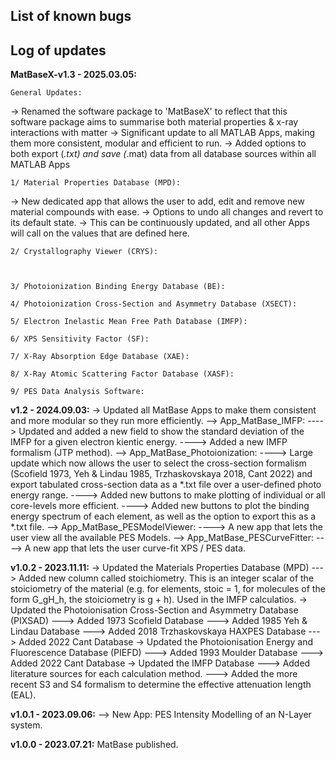 ## List of known bugs


## Log of updates
**MatBaseX-v1.3 - 2025.03.05:** 

	General Updates:
-> Renamed the software package to 'MatBaseX' to reflect that this software package aims to summarise both material properties & x-ray interactions with matter
-> Significant update to all MATLAB Apps, making them more consistent, modular and efficient to run. 
-> Added options to both export (*.txt) and save (*.mat) data from all database sources within all MATLAB Apps

	1/ Material Properties Database (MPD):
-> New dedicated app that allows the user to add, edit and remove new material compounds with ease.
-> Options to undo all changes and revert to its default state.
-> This can be continuously updated, and all other Apps will call on the values that are defined here.

	2/ Crystallography Viewer (CRYS):



	3/ Photoionization Binding Energy Database (BE):

	4/ Photoionization Cross-Section and Asymmetry Database (XSECT):

	5/ Electron Inelastic Mean Free Path Database (IMFP):

	6/ XPS Sensitivity Factor (SF):

	7/ X-Ray Absorption Edge Database (XAE):

	8/ X-Ray Atomic Scattering Factor Database (XASF):

	9/ PES Data Analysis Software:




**v1.2 - 2024.09.03:** 
-> Updated all MatBase Apps to make them consistent and more modular so they run more efficiently.
--> App_MatBase_IMFP: 
----> Updated and added a new field to show the standard deviation of the IMFP for a given electron kientic energy.
----> Added a new IMFP formalism (JTP method).
--> App_MatBase_Photoionization: 
----> Large update which now allows the user to select the cross-section formalism (Scofield 1973, Yeh & Lindau 1985, Trzhaskovskaya 2018, Cant 2022) and export tabulated cross-section data as a *.txt file over a user-defined photo energy range. 
----> Added new buttons to make plotting of individual or all core-levels more efficient. 
----> Added new buttons to plot the binding energy spectrum of each element, as well as the option to export this as a *.txt file.
--> App_MatBase_PESModelViewer: 
----> A new app that lets the user view all the available PES Models.
--> App_MatBase_PESCurveFitter: 
----> A new app that lets the user curve-fit XPS / PES data.

**v1.0.2 - 2023.11.11:** 
-> Updated the Materials Properties Database (MPD)
---> Added new column called stoichiometry. This is an integer scalar of the stoiciometry of the material (e.g. for elements, stoic = 1, for molecules of the form G_gH_h, the stoiciometry is g + h). Used in the IMFP calculatios.
-> Updated the Photoionisation Cross-Section and Asymmetry Database (PIXSAD)
---> Added 1973 Scofield Database
---> Added 1985 Yeh & Lindau Database
---> Added 2018 Trzhaskovskaya HAXPES Database
---> Added 2022 Cant Database
-> Updated the Photoionisation Energy and Fluorescence Database (PIEFD)
---> Added 1993 Moulder Database
---> Added 2022 Cant Database
-> Updated the IMFP Database
---> Added literature sources for each calculation method.
---> Added the more recent S3 and S4 formalism to determine the effective attenuation length (EAL).

**v1.0.1 - 2023.09.06:** 
--> New App: PES Intensity Modelling of an N-Layer system.

**v1.0.0 - 2023.07.21:** MatBase published.
